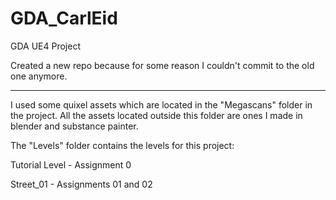 # GDA_CarlEid
GDA UE4 Project

Created a new repo because for some reason I couldn't commit to the old one anymore.

----------------------------------------------------------------------------------------

I used some quixel assets which are located in the "Megascans" folder in the project.
All the assets located outside this folder are ones I made in blender and substance painter.

The "Levels" folder contains the levels for this project:

Tutorial Level - Assignment 0

Street_01 - Assignments 01 and 02
